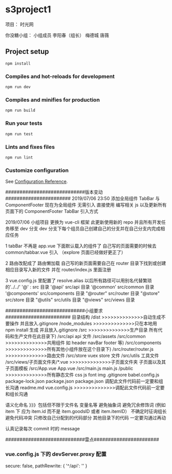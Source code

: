 # s3project1

项目： 时光网

你没糖小组：
小组成员
李阳春（组长） 梅德城 唐薇

## Project setup

```
npm install
```

### Compiles and hot-reloads for development

```
npm run dev
```

### Compiles and minifies for production

```
npm run build
```

### Run your tests

```
npm run test
```

### Lints and fixes files

```
npm run lint
```

### Customize configuration

See [Configuration Reference](https://cli.vuejs.org/config/).

############################版本变动#######################
2019/07/06 23:50
添加全局组件 TabBar 与 ComponentFooter 现在为全局组件 无需引入 直接使用
编写相关 js 以及更新所有页面下的 ComponentFooter TabBar 引入方式

2019/07/06
小组项目 更换为 vue-cli 框架
此更新使用新的 repo 并且所有开发任务移至 dev 分支
dev 分支下每个组员自己创建自己的分支并在自己分支内完成相应任务

1 tabBar 不再是 app.vue 下面默认载入的组件了 自己写的页面需要的时候去 common/tabbar.vue 引入 （explore 页面已经做好更正了）

2 路由改配成了 路由懒加载 自己写的新页面需要自己在 router 目录下找到或创建相应目录写入新的文件 并在 router/index.js 里面注册

3 vue.config.js 里配置了 resolve.alias 以后所有路径可以用别名代替繁琐的'../../'
'@' : src 目录
'@api' src/api 目录
‘@common’ src/common 目录
'@components' src/components 目录
"@router" src/router 目录
"@store" src/store 目录
"@utils" src/utils 目录
"@views" src/views 目录

############################小组要求#######################
目录结构
/dist >>>>>>>>>>>>>>自动生成不要操作 并且放入.gitignore
/node_modules >>>>>>>>>>>>>>只在本地用 npm install 生成 并且放入.gitignore
/src >>>>>>>>>>>>>>生产目录 所有代码和生产文件在此目录下)
/src/api api 文件
/src/assets
/src/common >>>>>>>>>>>>>>共用组件 如 header navBar footer 等)
/src/components >>>>>>>>>>>>>>所有其他小组件放在这个目录下)
/src/router/router.js >>>>>>>>>>>>>>路由文件
/src/store vuex store 文件
/src/utils 工具文件
/src/views/子页面文件夹/\*.vue >>>>>>>>>>>>>>子页面文件夹 子页面以及其子页面模板
/src/App.vue App.vue
/src/main.js main.js
/public >>>>>>>>>>>>>>所有静态文件 css js font img
.gitignore
babel.config.js
package-lock.json
package.json package.json 调配此文件代码前一定要和组长沟通
readme.md
vue.config.js >>>>>>>>>>>>>>调配此文件代码前一定要和组长沟通

语义化命名 》》》包括但不限于文件名 变量名等 避免抽象词 避免冗余修饰词 (例如 item 下 应为 item.id 而不是 item.goodsID 或者 item.itemID） 不确定时征询组长
避免代码冲突 只修改自己分配到的代码部分 其他目录下的代码 一定要沟通过再动

认真记录每次 commit 时的 message

############################雷点#######################

### vue.config.js 下的 devServer.proxy 配置

secure: false,
pathRewrite: { '^/api': '' }
